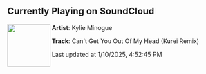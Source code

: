 ## Currently Playing on SoundCloud

[<img align="left" width="100" src="https://i1.sndcdn.com/artworks-qv5RyxIza7izzxAe-ne3uIQ-t500x500.png">](https://soundcloud.com/kureimusic/cant-get-you-out-of-my-head-kurei-remix)

**Artist**: Kylie Minogue 

**Track**: Can't Get You Out Of My Head (Kurei Remix)

Last updated at 1/10/2025, 4:52:45 PM
